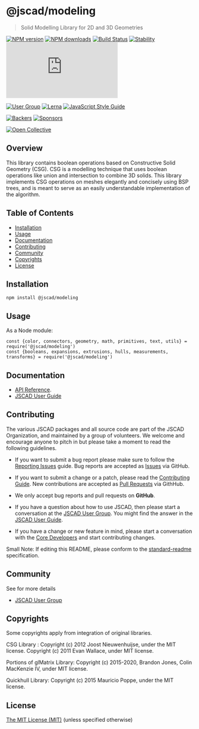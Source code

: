 # @jscad/modeling

> Solid Modelling Library for 2D and 3D Geometries

[![NPM version](https://badge.fury.io/js/%40jscad%2Fmodeling.svg)](https://www.npmjs.com/package/@jscad/modeling)
[![NPM downloads](https://img.shields.io/npm/dw/@jscad/modeling)](https://www.npmjs.com/package/@jscad/modeling)
[![Build Status](https://travis-ci.org/jscad/OpenJSCAD.org.svg?branch=master)](https://travis-ci.org/jscad/OpenJSCAD.org)
[![Stability](https://img.shields.io/badge/stability-stable-success)](https://github.com/emersion/stability-badges#stable)
[![License](https://img.shields.io/github/license/jscad/OpenJSCAD.org)](https://github.com/jscad/OpenJSCAD.org/blob/master/LICENSE)

[![User Group](https://img.shields.io/badge/maintained%20by-user%20group-blue)](https://openjscad.nodebb.com/)
[![Lerna](https://img.shields.io/badge/maintained%20with-lerna-blue)](https://lernajs.io/)
[![JavaScript Style Guide](https://img.shields.io/badge/code_style-standard-blue)](https://standardjs.com)

[![Backers](https://img.shields.io/opencollective/backers/openjscad)](https://opencollective.com/openjscad)
[![Sponsors](https://img.shields.io/opencollective/sponsors/openjscad)](https://opencollective.com/openjscad)

<a href="https://opencollective.com/openjscad"><img src="https://opencollective.com/openjscad/donate/button.png?color=blue" alt="Open Collective"></a>

## Overview

This library contains boolean operations based on Constructive Solid Geometry (CSG). CSG is a modelling technique that uses boolean operations like union and intersection to combine 3D solids. This library implements CSG operations on meshes elegantly and concisely using BSP trees, and is meant to serve as an easily understandable implementation of the algorithm.

## Table of Contents

- [Installation](#installation)
- [Usage](#usage)
- [Documentation](#documentation)
- [Contributing](#contributing)
- [Community](#community)
- [Copyrights](#copyrights)
- [License](#license)

## Installation

```
npm install @jscad/modeling
```

## Usage

As a Node module:

```
const {color, connectors, geometry, math, primitives, text, utils} = require('@jscad/modeling')
const {booleans, expansions, extrusions, hulls, measurements, transforms} = require('@jscad/modeling')
```

## Documentation

- [API Reference](https://www.openjscad.xyz/docs).
- [JSCAD User Guide](https://www.openjscad.xyz/guide.html)

## Contributing

The various JSCAD packages and all source code are part of the JSCAD Organization, and maintained by a group of volunteers.
We welcome and encourage anyone to pitch in but please take a moment to read the following guidelines.

* If you want to submit a bug report please make sure to follow the [Reporting Issues](https://github.com/jscad/OpenJSCAD.org/wiki/Reporting-Issues) guide. Bug reports are accepted as [Issues](https://github.com/jscad/OpenJSCAD.org/issues/) via GitHub.

* If you want to submit a change or a patch, please read the [Contributing Guide](../../CONTRIBUTING.md). New contributions are accepted as [Pull Requests](https://github.com/jscad/OpenJSCAD.org/pulls/) via GithHub.

* We only accept bug reports and pull requests on **GitHub**.

* If you have a question about how to use JSCAD, then please start a conversation at the [JSCAD User Group](https://openjscad.xyz/forum.html). You might find the answer in the [JSCAD User Guide](https://www.openjscad.xyz/guide.html).

* If you have a change or new feature in mind, please start a conversation with the [Core Developers](https://openjscad.xyz/forum.html) and start contributing changes.

Small Note: If editing this README, please conform to the [standard-readme](https://github.com/RichardLitt/standard-readme) specification.

## Community

See for more details
* [JSCAD User Group](https://openjscad.xyz/forum.html)

## Copyrights

Some copyrights apply from integration of original libraries.

CSG Library : Copyright (c) 2012 Joost Nieuwenhuijse, under the MIT license. Copyright (c) 2011 Evan Wallace, under MIT license.

Portions of glMatrix Library: Copyright (c) 2015-2020, Brandon Jones, Colin MacKenzie IV, under MIT license.

Quickhull Library: Copyright (c) 2015 Mauricio Poppe, under the MIT license.

## License

[The MIT License (MIT)](../../LICENSE)
(unless specified otherwise)
